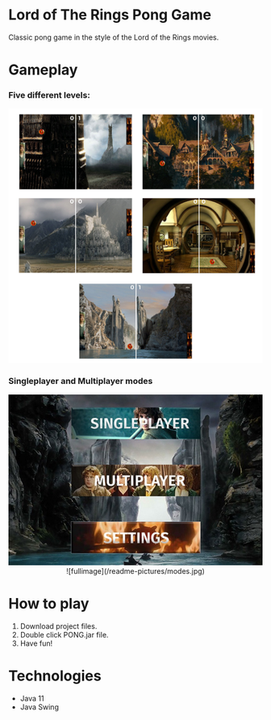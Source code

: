 # Lord of The Rings Pong Game

Classic pong game in the style of the Lord of the Rings movies. 

# Gameplay

### Five different levels:
  
  ![fullimage](/readme-pictures/levels2.png)
  
### Singleplayer and Multiplayer modes

 <p align="center">
  <img src="/readme-pictures/modes.jpg">
![fullimage](/readme-pictures/modes.jpg)
 </p>


# How to play
1. Download project files.
2. Double click PONG.jar file.
3. Have fun!


# Technologies

* Java 11
* Java Swing
